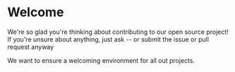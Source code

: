 # Welcome
We're so glad you're thinking about contributing to our open source project!
If you're unsure about anything, just ask -- or submit the issue or pull request anyway

We want to ensure a welcoming environment for all out projects.
